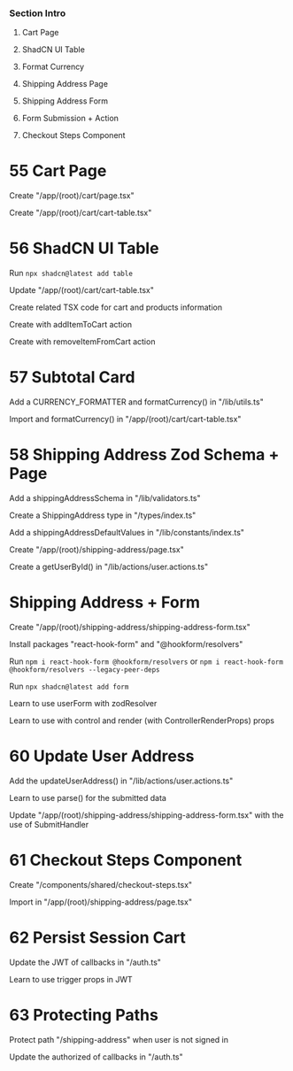 ### Section Intro

1. Cart Page

2. ShadCN UI Table

3. Format Currency

4. Shipping Address Page

5. Shipping Address Form

6. Form Submission + Action

7. Checkout Steps Component


# 55 Cart Page

Create "/app/(root)/cart/page.tsx"

Create "/app/(root)/cart/cart-table.tsx"


# 56 ShadCN UI Table

Run ```npx shadcn@latest add table```

Update "/app/(root)/cart/cart-table.tsx"

Create <Table /> related TSX code for cart and products information

Create <AddButton /> with addItemToCart action

Create <RemoveButton /> with removeItemFromCart action


# 57 Subtotal Card

Add a CURRENCY_FORMATTER and formatCurrency() in "/lib/utils.ts"

Import <Card /> and formatCurrency() in "/app/(root)/cart/cart-table.tsx"


# 58 Shipping Address Zod Schema + Page

Add a shippingAddressSchema in "/lib/validators.ts"

Create a ShippingAddress type in "/types/index.ts"

Add a shippingAddressDefaultValues in "/lib/constants/index.ts"

Create "/app/(root)/shipping-address/page.tsx"

Create a getUserById() in "/lib/actions/user.actions.ts"


# Shipping Address + Form

Create "/app/(root)/shipping-address/shipping-address-form.tsx"

Install packages "react-hook-form" and "@hookform/resolvers"

Run ```npm i react-hook-form @hookform/resolvers``` or ```npm i react-hook-form @hookform/resolvers --legacy-peer-deps```

Run ```npx shadcn@latest add form```

Learn to use userForm with zodResolver

Learn to use <FormField /> with control and render (with ControllerRenderProps) props


# 60 Update User Address

Add the updateUserAddress() in "/lib/actions/user.actions.ts"

Learn to use parse() for the submitted data

Update "/app/(root)/shipping-address/shipping-address-form.tsx" with the use of SubmitHandler


# 61 Checkout Steps Component

Create "/components/shared/checkout-steps.tsx"

Import <CheckoutSteps /> in "/app/(root)/shipping-address/page.tsx"


# 62 Persist Session Cart

Update the JWT of callbacks in "/auth.ts"

Learn to use trigger props in JWT


# 63 Protecting Paths

Protect path "/shipping-address" when user is not signed in

Update the authorized of callbacks in "/auth.ts"
